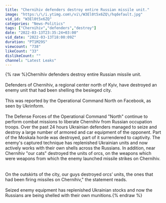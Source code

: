 ```yaml
---
title: "Chernihiv defenders destroy entire Russian missile unit."
image: "https:\/\/i.ytimg.com\/vi\/W3El0t5x6ZQ\/hqdefault.jpg"
vid_id: "W3El0t5x6ZQ"
categories: "News-Politics"
tags: ["Chernihiv","defenders","destroy"]
date: "2022-03-13T23:35:24+03:00"
vid_date: "2022-03-13T18:00:09Z"
duration: "PT1M29S"
viewcount: "738"
likeCount: "33"
dislikeCount: ""
channel: "Latest Leaks"
---
```

{% raw %}Chernihiv defenders destroy entire Russian missile unit.<br /><br />Defenders of Chernihiv, a regional center north of Kyiv, have destroyed an enemy unit that had been shelling the besieged city.<br /><br />This was reported by the Operational Command North on Facebook, as seen by Ukrinform.<br /><br />The Defense Forces of the Operational Command &quot;North&quot; continue to perform combat missions to liberate Chernihiv from Russian occupation troops. Over the past 24 hours Ukrainian defenders managed to seize and destroy a large number of armored and car equipment of the opponent. Part of the Moskala horde was destroyed, part of it surrendered to captivity. The enemy's captured technique has replenished Ukrainian units and now actively works with their own shells across the Russians. In addition, near Chernihiv &quot;our cats&quot; destroyed the units of orcs, on the weapons which were weapons from which the enemy launched missile strikes on Chernihiv.<br /><br /><br />On the outskirts of the city, our guys destroyed orcs’ units, the ones that had been firing missiles on Chernihiv,&quot; the statement reads.<br /><br />Seized enemy equipment has replenished Ukrainian stocks and now the Russians are being shelled with their own munitions.{% endraw %}
